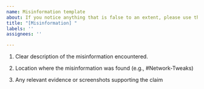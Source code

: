 ```yaml
---
name: Misinformation template
about: If you notice anything that is false to an extent, please use this template.
title: "[Misinformation] "
labels: ''
assignees: ''

---
```


1. Clear description of the misinformation encountered.

2. Location where the misinformation was found (e.g., #Network-Tweaks)

3. Any relevant evidence or screenshots supporting the claim
